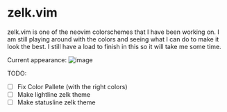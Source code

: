 # zelk.vim
zelk.vim is one of the neovim colorschemes that I have been working on. I am still playing around with the colors and seeing what I can do to make it look the best. I still have a load to finish in this so it will take me some time.


Current appearance:
![image](https://user-images.githubusercontent.com/47650058/125081714-502f7080-e094-11eb-9b52-f318503fc514.png)


TODO:
- [ ] Fix Color Pallete (with the right colors)
- [ ] Make lightline zelk theme
- [ ] Make statusline zelk theme
